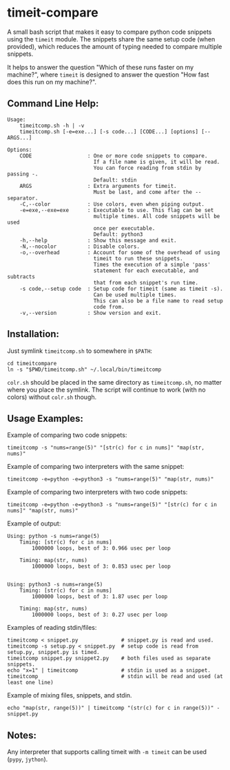 timeit-compare
==============

A small bash script that makes it easy to compare python code snippets using
the `timeit` module. The snippets share the same setup code (when provided),
which reduces the amount of typing needed to compare multiple snippets.

It helps to answer the question "Which of these runs faster on my machine?",
where `timeit` is designed to answer the question "How fast does this run
on my machine?".

Command Line Help:
------------------
```
Usage:
    timeitcomp.sh -h | -v
    timeitcomp.sh [-e=exe...] [-s code...] [CODE...] [options] [-- ARGS...]

Options:
    CODE                  : One or more code snippets to compare.
                            If a file name is given, it will be read.
                            You can force reading from stdin by passing -.
                            Default: stdin
    ARGS                  : Extra arguments for timeit.
                            Must be last, and come after the -- separator.
    -C,--color            : Use colors, even when piping output.
    -e=exe,--exe=exe      : Executable to use. This flag can be set
                            multiple times. All code snippets will be used
                            once per executable.
                            Default: python3
    -h,--help             : Show this message and exit.
    -N,--nocolor          : Disable colors.
    -o,--overhead         : Account for some of the overhead of using
                            timeit to run these snippets.
                            Times the execution of a simple 'pass'
                            statement for each executable, and subtracts
                            that from each snippet's run time.
    -s code,--setup code  : Setup code for timeit (same as timeit -s).
                            Can be used multiple times.
                            This can also be a file name to read setup
                            code from.
    -v,--version          : Show version and exit.
```

Installation:
-------------

Just symlink `timeitcomp.sh` to somewhere in `$PATH`:
```
cd timeitcompare
ln -s "$PWD/timeitcomp.sh" ~/.local/bin/timeitcomp
```

`colr.sh` should be placed in the same directory as `timeitcomp.sh`, no matter
where you place the symlink. The script will continue to work
(with no colors) without `colr.sh` though.


Usage Examples:
---------------

Example of comparing two code snippets:
```
timeitcomp -s "nums=range(5)" "[str(c) for c in nums]" "map(str, nums)"
```

Example of comparing two interpreters with the same snippet:
```
timeitcomp -e=python -e=python3 -s "nums=range(5)" "map(str, nums)"
```

Example of comparing two interpreters with two code snippets:
```
timeitcomp -e=python -e=python3 -s "nums=range(5)" "[str(c) for c in nums]" "map(str, nums)"
```

Example of output:
```
Using: python -s nums=range(5)
    Timing: [str(c) for c in nums]
        1000000 loops, best of 3: 0.966 usec per loop

    Timing: map(str, nums)
        1000000 loops, best of 3: 0.853 usec per loop


Using: python3 -s nums=range(5)
    Timing: [str(c) for c in nums]
        1000000 loops, best of 3: 1.87 usec per loop

    Timing: map(str, nums)
        1000000 loops, best of 3: 0.27 usec per loop

```

Examples of reading stdin/files:
```
timeitcomp < snippet.py              # snippet.py is read and used.
timeitcomp -s setup.py < snippet.py  # setup code is read from setup.py, snippet.py is timed.
timeitcomp snippet.py snippet2.py    # both files used as separate snippets.
echo "x=1" | timeitcomp              # stdin is used as a snippet.
timeitcomp                           # stdin will be read and used (at least one line)
```

Example of mixing files, snippets, and stdin.
```
echo "map(str, range(5))" | timeitcomp "(str(c) for c in range(5))" - snippet.py
```

Notes:
------

Any interpreter that supports calling timeit with `-m timeit` can be used
(`pypy`, `jython`).
